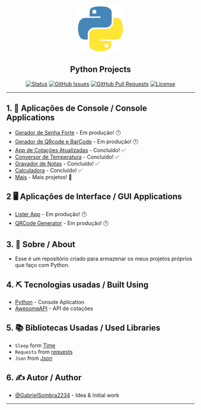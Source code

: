 <p align="center">
  <a href="" rel="noopener">
    <img width=128px height=128px src="Image/python.png" alt="Project logo">
  </a>
</p>

<h2 align="center">Python Projects</h2>

<div align="center">

[![Status](https://img.shields.io/badge/Status-Active-brightgreen/?style=flat-square&color=brightgreen)](https://github.com/GabrielSombra2234/Python-Projects)
[![GitHub Issues](https://img.shields.io/badge/Issues-0-blue/?style=flat-square&color=blue)](https://github.com/GabrielSombra2234/Python-Projects/issues)
[![GitHub Pull Requests](https://img.shields.io/badge/Pull%20requests-0-blue/?style=flat-square&color=blue)](https://github.com/GabrielSombra2234/Python-Projects/pulls)
[![License](https://img.shields.io/badge/License-MIT-blueviolet/?style=flat-square&color=blueviolet)](/LICENSE)

</div>

---

## 1. 📝 Aplicações de Console / Console Applications 

- [Gerador de Senha Forte]() - Em produção! 🕐
- [Gerador de QRcode e BarCode]() - Em produção! 🕐
- [App de Cotações Atualizadas](/Projects/Assets/APICotação) - Concluído! ✅
- [Conversor de Temperatura](/Projects/Assets/Conversor-de-temperatura) - Concluído! ✅
- [Gravador de Notas](/Projects/Assets/Gravador-de-Notas) - Concluído! ✅
- [Calculadora](/Projects/Assets/Calculadora) - Concluído! ✅
- [Mais](/Projects/Assets/) - Mais projetos! 💪

## 2 🖥️ Aplicações de Interface / GUI Applications

- [Lister App](/Projects/Apps/ListerApp) - Em produção! 🕐
- [QRCode Generator](/Projects/Apps/QRCodeGenerator) - Em produção! 🕐

## 3. 🧐 Sobre / About <a name = "about"></a>

- Esse é um repositório criado para armazenar os meus projetos próprios que faço com Python.

## 4. ⛏️ Tecnologias usadas / Built Using <a name = "built_using"></a>

- [Python](https://www.python.org/) - Console Aplication
- [AwesomeAPI](https://docs.awesomeapi.com.br/) - API de cotações

## 5. 📚 Bibliotecas Usadas / Used Libraries

- `Sleep` form [Time](https://docs.python.org/pt-br/3.10/library/time.html)
- `Requests` from [requests](https://pypi.org/project/requests/)
- `Json` from [Json](https://docs.python.org/3/library/json.html)

## 6. ✍️ Autor / Author <a name = "author"></a>

- [@GabrielSombra2234](https://github.com/GabrielSombra2234) - Idea & Initial work

---